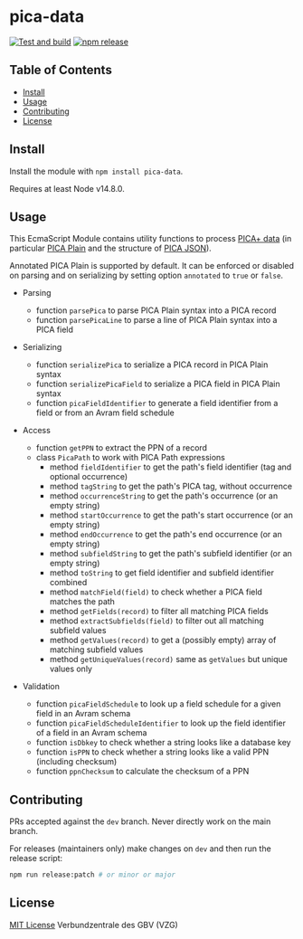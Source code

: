 # pica-data

[![Test and build](https://github.com/gbv/pica-data-js/workflows/Test/badge.svg)](https://github.com/gbv/pica-data-js/actions?query=workflow%3A%22Test%22)
[![npm release](https://img.shields.io/npm/v/pica-data)](https://www.npmjs.com/package/pica-data)

## Table of Contents

- [Install](#install)
- [Usage](#usage)
- [Contributing](#contributing)
- [License](#license)

## Install

Install the module with `npm install pica-data`.

Requires at least Node v14.8.0.

## Usage

This EcmaScript Module contains utility functions to process [PICA+ data](https://format.gbv.de/pica) (in particular [PICA Plain](http://format.gbv.de/pica/plain) and the structure of [PICA JSON](http://format.gbv.de/pica/json)).

Annotated PICA Plain is supported by default. It can be enforced or disabled on parsing and on serializing by setting option `annotated` to `true` or `false`.

* Parsing
  * function `parsePica` to parse PICA Plain syntax into a PICA record
  * function `parsePicaLine` to parse a line of PICA Plain syntax into a PICA field

* Serializing
  * function `serializePica` to serialize a PICA record in PICA Plain syntax
  * function `serializePicaField` to serialize a PICA field in PICA Plain syntax
  * function `picaFieldIdentifier` to generate a field identifier from a field or from an Avram field schedule

* Access
  * function `getPPN` to extract the PPN of a record
  * class `PicaPath` to work with PICA Path expressions
    * method `fieldIdentifier` to get the path's field identifier (tag and optional occurrence)
    * method `tagString` to get the path's PICA tag, without occurrence
    * method `occurrenceString` to get the path's occurrence (or an empty string)
    * method `startOccurrence` to get the path's start occurrence (or an empty string)
    * method `endOccurrence` to get the path's end occurrence (or an empty string)
    * method `subfieldString` to get the path's subfield identifier (or an empty string)
    * method `toString` to get field identifier and subfield identifier combined
    * method `matchField(field)` to check whether a PICA field matches the path
    * method `getFields(record)` to filter all matching PICA fields 
    * method `extractSubfields(field)` to filter out all matching subfield values
    * method `getValues(record)` to get a (possibly empty) array of matching subfield values
    * method `getUniqueValues(record)` same as `getValues` but unique values only

* Validation
  * function `picaFieldSchedule` to look up a field schedule for a given field in an Avram schema
  * function `picaFieldScheduleIdentifier` to look up the field identifier of a field in an Avram schema
  * function `isDbkey` to check whether a string looks like a database key
  * function `isPPN` to check whether a string looks like a valid PPN (including checksum)
  * function `ppnChecksum` to calculate the checksum of a PPN

## Contributing

PRs accepted against the `dev` branch. Never directly work on the main branch.

For releases (maintainers only) make changes on `dev` and then run the release script:

```bash
npm run release:patch # or minor or major
```

## License

[MIT License](LICENSE) Verbundzentrale des GBV (VZG)
